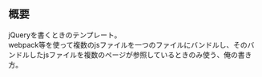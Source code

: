 ## 概要  
jQueryを書くときのテンプレート。  
webpack等を使って複数のjsファイルを一つのファイルにバンドルし、そのバンドルしたjsファイルを複数のページが参照しているときのみ使う、俺の書き方。
 

